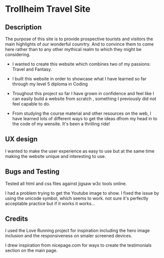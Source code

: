 # Trollheim Travel Site

## Description

The purpose of this site is to provide prospective tourists and visitors the main highlights of our wonderful counrtry. And to convince them to come here rather than to any other mythical realm to which they might be considering.   

- I wanted to create this website which combines two of my passions: Travel and Fantasy.

- I built this website in order to showcase what I have learned so far through my level 5 diploma in Coding
- Troughout this project so far I have grown in confidence and feel like I can easily build a website from scratch , something  I previously did not feel capable to do.
- From studying the course material and other resources on the web, I have learned lots of different ways to get the ideas dfrom my head in to the code of my wensite. It's been a thrilling ride!

 

## UX design

I wanted to make the user experience as easy to use but at the same time making the website unique and interesting to use. 

## Bugs and Testing

Tested all html and css files against jigsaw w3c tools online.

I had a problem trying to get the Youtube image to show. I fixed the issue by using the unicode symbol, which seems to work. not sure it's perfectly acceptable practice but if it works it works...

## Credits

I used the Love Running project for inspiration including the hero image inclusion and the responsiveness on smaler screened devices.

I drew inspiration from nicepage.com for ways to create the testimonials section on the main page.  
